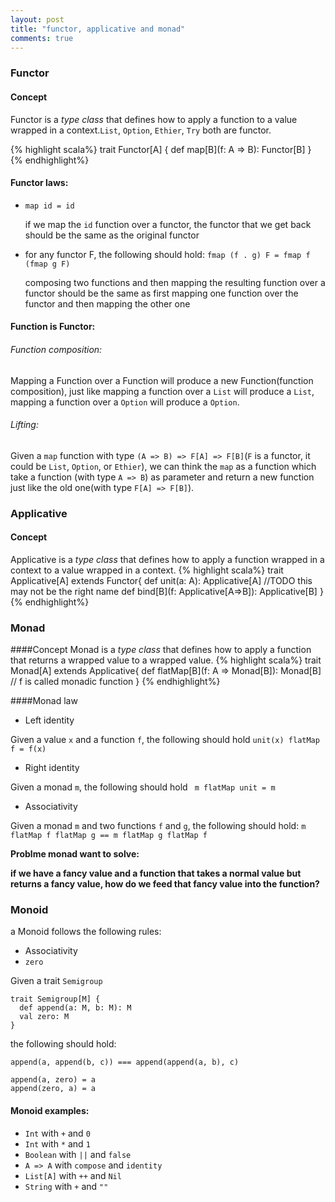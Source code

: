 ```yaml
---
layout: post
title: "functor, applicative and monad"
comments: true
---
```


### Functor

#### Concept
Functor is a _type class_ that defines how to apply a function to a value wrapped in a context.`List`, `Option`, `Ethier`, `Try` both are functor.

{% highlight scala%}
trait Functor[A] {
  def map[B](f: A => B): Functor[B]
}
{% endhighlight%}

#### Functor laws:

- `map id = id`

   if we map the `id` function over a functor, the functor that we get back should be the same as the original functor
- for any functor F, the following should hold: `fmap (f . g) F = fmap f (fmap g F)`

  composing two functions and then mapping the resulting function over a functor should be the same as first mapping one function over the functor and then mapping the other one

#### Function is Functor:
###### Function composition:
Mapping a Function over a Function will produce a new Function(function composition), just like mapping a function over a `List` will produce a `List`, mapping a function over a `Option` will produce a `Option`.

###### Lifting:
Given a `map` function with type `(A => B) => F[A] => F[B]`(`F` is a functor, it could be `List`, `Option`, or `Ethier`), we can think the `map` as a function which take a function (with type `A => B`) as parameter and return a new function just like the old one(with type `F[A] => F[B]`).

### Applicative

#### Concept
Applicative is a _type class_ that defines how to apply a function wrapped in a context to a value wrapped in a context.
{% highlight scala%}
trait Applicative[A] extends Functor{
  def unit(a: A): Applicative[A]
  //TODO this may not be the right name
  def bind[B](f: Applicative[A=>B]): Applicative[B]
}
{% endhighlight%}

### Monad

####Concept
Monad  is a _type class_  that defines how to apply a function that returns a wrapped value to a wrapped value.
{% highlight scala%}
trait Monad[A] extends Applicative{
  def flatMap[B](f: A => Monad[B]): Monad[B] // f is called monadic function
}
{% endhighlight%}

####Monad law

- Left identity

 Given a value `x` and a function `f`, the following should hold `unit(x) flatMap f = f(x)`

- Right identity

 Given a monad `m`, the following should hold ` m flatMap unit = m`

- Associativity

Given a monad `m` and two functions `f` and `g`, the following should hold:
`m flatMap f flatMap g == m flatMap g flatMap f`

__Problme monad want to solve:__

__if we have a fancy value and a function that takes a normal value but returns a fancy value, how do we feed that fancy value into the function?__

### Monoid
a Monoid follows the following rules:
- Associativity
- `zero`

Given a trait `Semigroup`
```
trait Semigroup[M] {
  def append(a: M, b: M): M
  val zero: M
}
```

the following should hold:
```
append(a, append(b, c)) === append(append(a, b), c)
```

```
append(a, zero) = a
append(zero, a) = a
```
#### Monoid examples:
  - `Int` with `+` and `0`
  - `Int` with `*` and `1`
  - `Boolean` with `||` and `false`
  - `A => A` with `compose` and `identity`
  - `List[A]` with `++` and `Nil`
  - `String` with `+` and `""`
